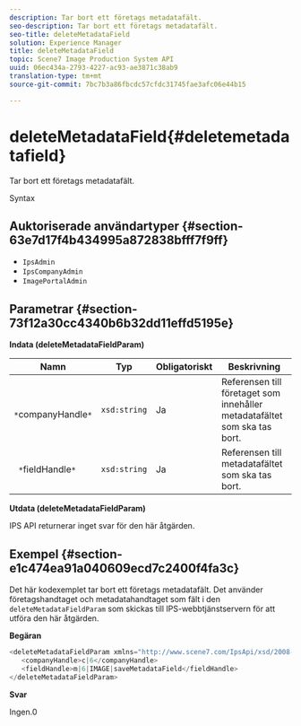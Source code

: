 ```yaml
---
description: Tar bort ett företags metadatafält.
seo-description: Tar bort ett företags metadatafält.
seo-title: deleteMetadataField
solution: Experience Manager
title: deleteMetadataField
topic: Scene7 Image Production System API
uuid: 06ec434a-2793-4227-ac93-ae3871c38ab9
translation-type: tm+mt
source-git-commit: 7bc7b3a86fbcdc57cfdc31745fae3afc06e44b15

---
```



# deleteMetadataField{#deletemetadatafield}

Tar bort ett företags metadatafält.

Syntax

## Auktoriserade användartyper {#section-63e7d17f4b434995a872838bfff7f9ff}

* `IpsAdmin`
* `IpsCompanyAdmin`
* `ImagePortalAdmin`

## Parametrar {#section-73f12a30cc4340b6b32dd11effd5195e}

**Indata (deleteMetadataFieldParam)**

| Namn | Typ | Obligatoriskt | Beskrivning |
|---|---|---|---|
| ` *`companyHandle`*` | `xsd:string` | Ja | Referensen till företaget som innehåller metadatafältet som ska tas bort. |
| ` *`fieldHandle`*` | `xsd:string` | Ja | Referensen till metadatafältet som ska tas bort. |

**Utdata (deleteMetadataFieldParam)**

IPS API returnerar inget svar för den här åtgärden.

## Exempel {#section-e1c474ea91a040609ecd7c2400f4fa3c}

Det här kodexemplet tar bort ett företags metadatafält. Det använder företagshandtaget och metadatahandtaget som fält i den `deleteMetadataFieldParam` som skickas till IPS-webbtjänstservern för att utföra den här åtgärden.

**Begäran**

```java
<deleteMetadataFieldParam xmlns="http://www.scene7.com/IpsApi/xsd/2008-01-15">
   <companyHandle>c|6</companyHandle>
   <fieldHandle>m|6|IMAGE|saveMetadataField</fieldHandle>
</deleteMetadataFieldParam>
```

**Svar**

Ingen.0
